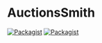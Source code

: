 # AuctionsSmith

[![Packagist](https://img.shields.io/packagist/l/doctrine/orm.svg)]()
[![Packagist](https://img.shields.io/badge/angular-1.3.15-red.svg)]()
